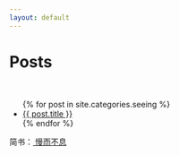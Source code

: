 ```yaml
---
layout: default
---
```


 <h1 class="page-heading">Posts</h1>

  <br>
<ul>
  {% for post in site.categories.seeing %}
    <li>
      <a href="{{ post.url }}">{{ post.title }}</a>
    </li>
  {% endfor %}
</ul>
  <p class="rss-subscribe">简书：<a href="http://www.jianshu.com/users/a1885eca3c20/latest_articles"> 慢而不息</a></p>
